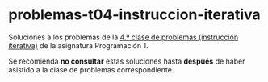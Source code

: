 # problemas-t04-instruccion-iterativa
 Soluciones a los problemas de la [4.ª clase de problemas (instrucción iterativa)](https://miguel-latre.github.io/transparencias/Problemas-3b-Composicion-iterativa.pdf) de la asignatura Programación 1.
 
 Se recomienda **no consultar** estas soluciones hasta **después** de haber asistido a la clase de problemas correspondiente.
